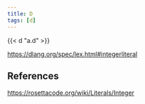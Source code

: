 ```yaml
---
title: D
tags: [d]
---
```


{{< d "a.d" >}}

<https://dlang.org/spec/lex.html#integerliteral>

## References

<https://rosettacode.org/wiki/Literals/Integer>
